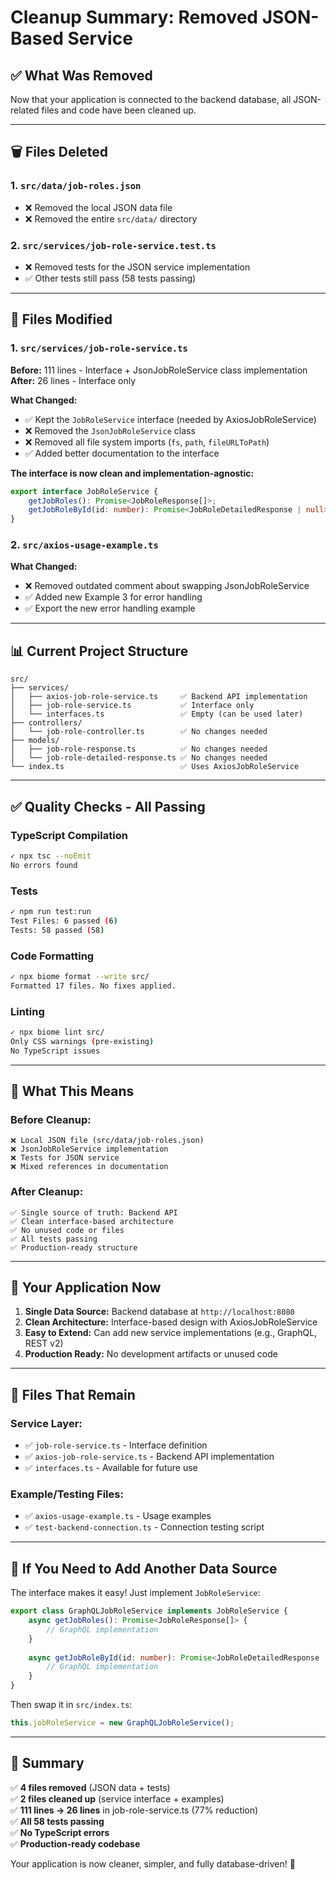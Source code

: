 # Cleanup Summary: Removed JSON-Based Service

## ✅ What Was Removed

Now that your application is connected to the backend database, all JSON-related files and code have been cleaned up.

---

## 🗑️ Files Deleted

### 1. **`src/data/job-roles.json`**
   - ❌ Removed the local JSON data file
   - ❌ Removed the entire `src/data/` directory

### 2. **`src/services/job-role-service.test.ts`**
   - ❌ Removed tests for the JSON service implementation
   - ✅ Other tests still pass (58 tests passing)

---

## 📝 Files Modified

### 1. **`src/services/job-role-service.ts`**

**Before:** 111 lines - Interface + JsonJobRoleService class implementation
**After:** 26 lines - Interface only

**What Changed:**
- ✅ Kept the `JobRoleService` interface (needed by AxiosJobRoleService)
- ❌ Removed the `JsonJobRoleService` class
- ❌ Removed all file system imports (`fs`, `path`, `fileURLToPath`)
- ✅ Added better documentation to the interface

**The interface is now clean and implementation-agnostic:**
```typescript
export interface JobRoleService {
    getJobRoles(): Promise<JobRoleResponse[]>;
    getJobRoleById(id: number): Promise<JobRoleDetailedResponse | null>;
}
```

### 2. **`src/axios-usage-example.ts`**

**What Changed:**
- ❌ Removed outdated comment about swapping JsonJobRoleService
- ✅ Added new Example 3 for error handling
- ✅ Export the new error handling example

---

## 📊 Current Project Structure

```
src/
├── services/
│   ├── axios-job-role-service.ts     ✅ Backend API implementation
│   ├── job-role-service.ts           ✅ Interface only
│   └── interfaces.ts                 ✅ Empty (can be used later)
├── controllers/
│   └── job-role-controller.ts        ✅ No changes needed
├── models/
│   ├── job-role-response.ts          ✅ No changes needed
│   └── job-role-detailed-response.ts ✅ No changes needed
└── index.ts                          ✅ Uses AxiosJobRoleService
```

---

## ✅ Quality Checks - All Passing

### TypeScript Compilation
```bash
✓ npx tsc --noEmit
No errors found
```

### Tests
```bash
✓ npm run test:run
Test Files: 6 passed (6)
Tests: 58 passed (58)
```

### Code Formatting
```bash
✓ npx biome format --write src/
Formatted 17 files. No fixes applied.
```

### Linting
```bash
✓ npx biome lint src/
Only CSS warnings (pre-existing)
No TypeScript issues
```

---

## 🎯 What This Means

### Before Cleanup:
```
❌ Local JSON file (src/data/job-roles.json)
❌ JsonJobRoleService implementation
❌ Tests for JSON service
❌ Mixed references in documentation
```

### After Cleanup:
```
✅ Single source of truth: Backend API
✅ Clean interface-based architecture
✅ No unused code or files
✅ All tests passing
✅ Production-ready structure
```

---

## 🚀 Your Application Now

1. **Single Data Source:** Backend database at `http://localhost:8080`
2. **Clean Architecture:** Interface-based design with AxiosJobRoleService
3. **Easy to Extend:** Can add new service implementations (e.g., GraphQL, REST v2)
4. **Production Ready:** No development artifacts or unused code

---

## 📁 Files That Remain

### Service Layer:
- ✅ `job-role-service.ts` - Interface definition
- ✅ `axios-job-role-service.ts` - Backend API implementation
- ✅ `interfaces.ts` - Available for future use

### Example/Testing Files:
- ✅ `axios-usage-example.ts` - Usage examples
- ✅ `test-backend-connection.ts` - Connection testing script

---

## 🔄 If You Need to Add Another Data Source

The interface makes it easy! Just implement `JobRoleService`:

```typescript
export class GraphQLJobRoleService implements JobRoleService {
    async getJobRoles(): Promise<JobRoleResponse[]> {
        // GraphQL implementation
    }
    
    async getJobRoleById(id: number): Promise<JobRoleDetailedResponse | null> {
        // GraphQL implementation
    }
}
```

Then swap it in `src/index.ts`:
```typescript
this.jobRoleService = new GraphQLJobRoleService();
```

---

## 🎉 Summary

✅ **4 files removed** (JSON data + tests)  
✅ **2 files cleaned up** (service interface + examples)  
✅ **111 lines → 26 lines** in job-role-service.ts (77% reduction)  
✅ **All 58 tests passing**  
✅ **No TypeScript errors**  
✅ **Production-ready codebase**

Your application is now cleaner, simpler, and fully database-driven! 🚀
